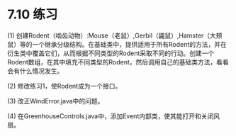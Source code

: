 # 7.10 练习

\(1\) 创建Rodent（啮齿动物）:Mouse（老鼠）,Gerbil（鼹鼠）,Hamster（大颊鼠）等的一个继承分级结构。在基础类中，提供适用于所有Rodent的方法，并在衍生类中覆盖它们，从而根据不同类型的Rodent采取不同的行动。创建一个Rodent数组，在其中填充不同类型的Rodent，然后调用自己的基础类方法，看看会有什么情况发生。

\(2\) 修改练习1，使Rodent成为一个接口。

\(3\) 改正WindError.java中的问题。

\(4\) 在GreenhouseControls.java中，添加Event内部类，使其能打开和关闭风扇。

